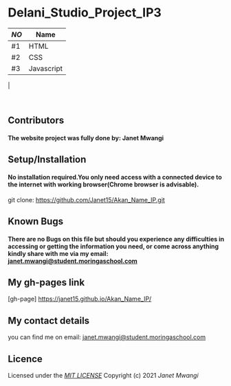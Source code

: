 # Delani_Studio_Project_IP3

|*NO*|Name| 
|---------|------------|
| #1 | HTML         | 
| #2 | CSS          | 
| #3 | Javascript 
  |

​
## **Contributors**
#### The website project was fully done by: **Janet Mwangi**
## **Setup/Installation**
#### No installation required.You only need access with a connected device to the internet with working browser(Chrome browser is advisable).
git clone: https://github.com/Janet15/Akan_Name_IP.git

##  **Known Bugs**
#### There are no Bugs on this file but should you experience any difficulties in accessing or getting the information you need, or come across anything kindly share with me via my email: janet.mwangi@student.moringaschool.com
## My gh-pages link

[gh-page]  https://janet15.github.io/Akan_Name_IP/ 

## My contact details
you can find me on email: janet.mwangi@student.moringaschool.com
## Licence
Licensed under the *[MIT LICENSE](License.txt)*
Copyright (c) 2021 *Janet Mwangi*